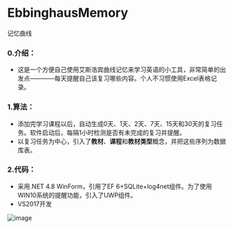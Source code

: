 # EbbinghausMemory
记忆曲线

### 0.介绍：
* 这是一个方便自己使用艾斯浩宾曲线记忆来学习英语的小工具，非常简单的出发点————每天提醒自己该复习哪些内容。个人不习惯使用Excel表格记录。

### 1.算法：
* 添加完学习课程以后，自动生成0天、1天、2天、7天、15天和30天的复习任务。软件启动后，每隔1小时检测是否有未完成的复习并提醒。
* 以复习任务为中心，引入了**教材**、**课程**和**教材类型**概念，并把这些序列为数据库表。

### 2.代码：
* 采用.NET 4.8 WinForm，引用了EF 6+SQLite+log4net组件。为了使用WIN10系统的提醒功能，引入了UWP组件。
* VS2017开发

![image](https://github.com/user-attachments/assets/60f0bd15-76bb-42ac-859b-89b4ce42b0d6)

